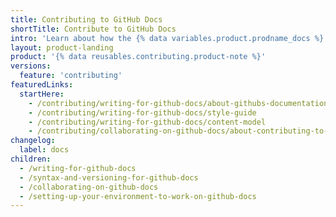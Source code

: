 ```yaml
---
title: Contributing to GitHub Docs
shortTitle: Contribute to GitHub Docs
intro: 'Learn about how the {% data variables.product.prodname_docs %} team creates documentation and how you can contribute.'
layout: product-landing
product: '{% data reusables.contributing.product-note %}'
versions:
  feature: 'contributing'
featuredLinks:
  startHere:
    - /contributing/writing-for-github-docs/about-githubs-documentation-philosophy
    - /contributing/writing-for-github-docs/style-guide
    - /contributing/writing-for-github-docs/content-model
    - /contributing/collaborating-on-github-docs/about-contributing-to-github-docs
changelog:
  label: docs
children:
  - /writing-for-github-docs
  - /syntax-and-versioning-for-github-docs
  - /collaborating-on-github-docs
  - /setting-up-your-environment-to-work-on-github-docs
---
```

